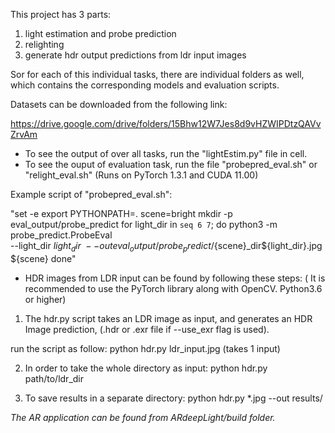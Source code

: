 This project has 3 parts:
1. light estimation and probe prediction
2. relighting 
3. generate hdr output predictions from ldr input images

Sor for each of this individual tasks, there are individual folders as well, which contains the corresponding models and evaluation scripts.

Datasets can be downloaded from the following link:

https://drive.google.com/drive/folders/15Bhw12W7Jes8d9vHZWIPDtzQAVvZrvAm



* To see the output of over all tasks, run the "lightEstim.py" file in cell. 
* To see the ouput of evaluation task, run the file "probepred_eval.sh" or "relight_eval.sh" (Runs on PyTorch 1.3.1 and CUDA 11.00)

Example script of "probepred_eval.sh": 



"set -e
export PYTHONPATH=.
scene=bright
mkdir -p eval_output/probe_predict
for light_dir in `seq 6 7`; do
python3 -m probe_predict.ProbeEval \
--light_dir ${light_dir} \
--out eval_output/probe_predict/${scene}_dir${light_dir}.jpg \
${scene}
done"



* HDR images from LDR input can be found by following these steps: ( It is recommended to use the PyTorch library along with OpenCV. Python3.6 or higher)


1. The hdr.py script takes an LDR image as input, and generates an HDR Image prediction, (.hdr or .exr file if --use_exr flag is used).

run the script as follow: python hdr.py  ldr_input.jpg (takes 1 input)

2. In order to take the whole directory as input: python hdr.py  path/to/ldr_dir

3. To save results in a separate directory: python hdr.py  *.jpg --out results/


*The AR application can be found from ARdeepLight/build folder.*
